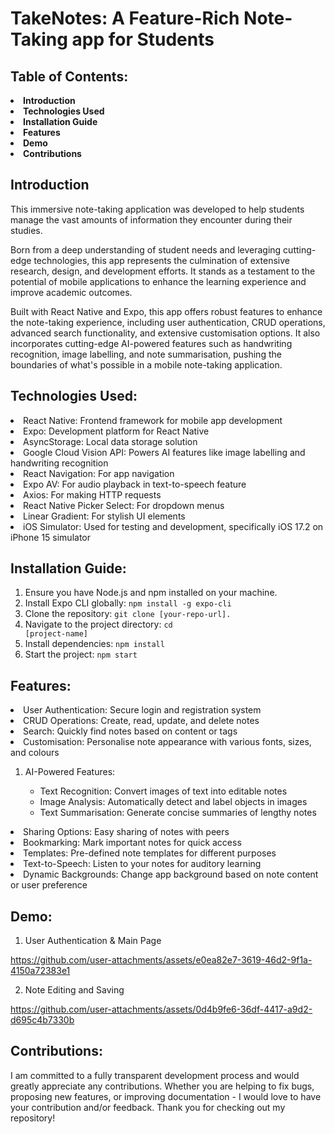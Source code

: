 # TakeNotes: A Feature-Rich Note-Taking app for Students

## Table of Contents:

<li><b> Introduction </b></li>
<li><b>Technologies Used</b></li>
<li><b> Installation Guide </b> </li>
<li><b> Features </b></li>
<li><b> Demo </b></li>
<li><b> Contributions </b></li>

## Introduction

This immersive note-taking application was developed to help students manage the vast amounts of information they encounter during their studies. 

Born from a deep understanding of student needs and leveraging cutting-edge technologies, this app represents the culmination of extensive research, design, and development efforts. It stands as a testament to the potential of mobile applications to enhance the learning experience and improve academic outcomes.

Built with React Native and Expo, this app offers robust features to enhance the note-taking experience, including user authentication, CRUD operations, advanced search functionality, and extensive customisation options. It also incorporates cutting-edge AI-powered features such as handwriting recognition, image labelling, and note summarisation, pushing the boundaries of what's possible in a mobile note-taking application.

## Technologies Used:

<li> React Native: Frontend framework for mobile app development </li>
<li>Expo: Development platform for React Native</li>
<li>AsyncStorage: Local data storage solution</li>
<li>Google Cloud Vision API: Powers AI features like image labelling and handwriting recognition</li>
<li>React Navigation: For app navigation</li>
<li>Expo AV: For audio playback in text-to-speech feature</li>
<li>Axios: For making HTTP requests</li>
<li>React Native Picker Select: For dropdown menus</li>
<li>Linear Gradient: For stylish UI elements</li>
<li>iOS Simulator: Used for testing and development, specifically iOS 17.2 on iPhone 15 simulator </li>

## Installation Guide:

1. Ensure you have Node.js and npm installed on your machine.
2. Install Expo CLI globally: <code>npm install -g expo-cli</code>
3. Clone the repository: <code>git clone [your-repo-url].</code>
4. Navigate to the project directory: <code>cd [project-name]</code>
5. Install dependencies: <code>npm install</code>
6. Start the project: <code>npm start</code>

## Features:

<li>User Authentication: Secure login and registration system</li>
<li>CRUD Operations: Create, read, update, and delete notes</li>
<li>Search: Quickly find notes based on content or tags</li>
<li>Customisation: Personalise note appearance with various fonts, sizes, and colours</li>
<ol><li>AI-Powered Features:</li>
<ul>
  <li>Text Recognition: Convert images of text into editable notes
  <li>Image Analysis: Automatically detect and label objects in images
  <li>Text Summarisation: Generate concise summaries of lengthy notes </ul></ol>
<li>Sharing Options: Easy sharing of notes with peers</li>
<li>Bookmarking: Mark important notes for quick access</li>
<li>Templates: Pre-defined note templates for different purposes</li>
<li>Text-to-Speech: Listen to your notes for auditory learning</li>
<li>Dynamic Backgrounds: Change app background based on note content or user preference</li>

## Demo:
1. User Authentication & Main Page

https://github.com/user-attachments/assets/e0ea82e7-3619-46d2-9f1a-4150a72383e1

2. Note Editing and Saving

https://github.com/user-attachments/assets/0d4b9fe6-36df-4417-a9d2-d695c4b7330b







## Contributions:

I am committed to a fully transparent development process and would greatly appreciate any contributions. Whether you are helping to fix bugs, proposing new features, or improving documentation - I would love to have your contribution and/or feedback. Thank you for checking out my repository!
